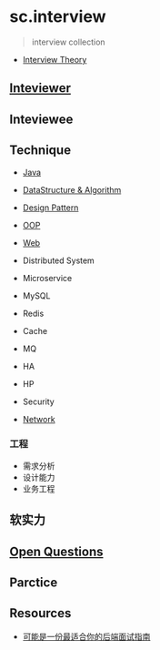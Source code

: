 # sc.interview
> interview collection

* [Interview Theory](theory/README.md)

## [Inteviewer](inteviewer/README.md)

## Inteviewee

## Technique
* [Java](java/README.md)
* [DataStructure & Algorithm](ds-algo/README.md)
* [Design Pattern](design-pattern/README.md)
* [OOP](paradigms/OOP.md)

* [Web](web/README.md)

* Distributed System
* Microservice

* MySQL
* Redis
* Cache
* MQ

* HA
* HP
* Security

* [Network](network/README.md)

### 工程
* 需求分析
* 设计能力
* 业务工程

## 软实力

## [Open Questions](OpenQuestion.md)


## Parctice

## Resources
* [可能是一份最适合你的后端面试指南](https://juejin.im/post/5ba591386fb9a05cd31eb85f)
